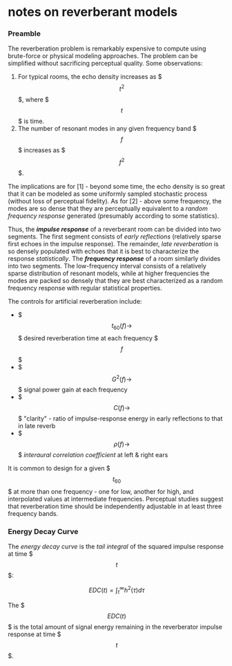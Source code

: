 # notes on reverberant models


### Preamble

The reverberation problem is remarkably expensive to compute using brute-force or physical modeling approaches. The problem can be simplified without sacrificing perceptual quality. Some observations:

1. For typical rooms, the echo density increases as $$${t^2}$$$, where $$${t}$$$ is time.
2. The number of resonant modes in any given frequency band $$${f}$$$ increases as $$${f^2}$$$.

The implications are for [1] - beyond some time, the echo density is so great that it can be modeled as some uniformly sampled stochastic process (without loss of perceptual fidelity). As for [2] - above some frequency, the modes are so dense that they are perceptually equivalent to a *random frequency response* generated (presumably according to some statistics).

Thus, the ***impulse response*** of a reverberant room can be divided into two segments. The first segment consists of *early reflections* (relatively sparse first echoes in the impulse response). The remainder, *late reverberation* is so densely populated with echoes that it is best to characterize the response *statistically*. The ***frequency response*** of a room similarly divides into two segments. The low-frequency interval consists of a relatively sparse distribution of resonant models, while at higher frequencies the modes are packed so densely that they are best characterized as a random frequency response with regular statistical properties.

The controls for artificial reverberation include:

* $$${t_60 (f) \rightarrow}$$$ desired reverberation time at each frequency $$${f}$$$
* $$${G^2 (f) \rightarrow}$$$ signal power gain at each frequency
* $$${C(f) \rightarrow}$$$ "clarity" - ratio of impulse-response energy in early reflections to that in late reverb
* $$${\rho(f) \rightarrow}$$$ *interaural correlation coefficient* at left & right ears

It is common to design for a given $$${t_60}$$$ at more than one frequency - one for low, another for high, and interpolated values at intermediate frequencies. Perceptual studies suggest that reverberation time should be independently adjustable in at least three frequency bands.

### Energy Decay Curve

The *energy decay curve* is the *tail integral* of the squared impulse response at time $$${t}$$$:

$${ EDC(t) = \int_t^\infty h^2 (\tau)d\tau}$$

The $$${EDC(t)}$$$ is the total amount of signal energy remaining in the reverberator impulse response at time $$${t}$$$.

